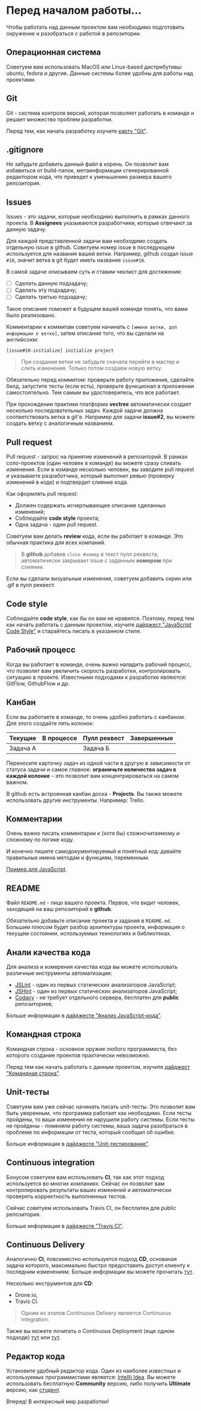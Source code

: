 # Перед началом работы...
Чтобы работать над данным проектом вам необходимо подготовить окружение и разобраться с работой в репозитории. 

## Операционная система

Советуем вам использовать MacOS или Linux-based дистрибутивы: ubuntu, fedora и другие. Данные системы более удобны для работы над проектами.

## Git 
Git - система контроля версий, которая позволяет работать в команде и решает множество проблем разработки. 

Перед тем, как начать разработку изучите [карту "Git"](https://vectree.ru/vector/0/1).

## .gitignore

Не забудьте добавить данный файл в корень. Он позволит вам избавиться от build-папок, метаинформации сгенерированной редактором кода, что приведет к уменьшению размера вашего репозитория.


## Issues
Issues - это задачи, которые необходимо выполнить в рамках данного проекта. В **Assignees** указываются разработчики, которые отвечают за данную задачу. 

Для каждой представленной задачи вам необходимо создать отдельную issue в github. Советуем номер issue в последующем используется для названия вашей ветки. 
Например, github создал issue `#10`, значит ветка в git будет иметь название `issue#10`.

В самой задаче описываем суть и ставим чеклист для достижения:

- [ ] Сделать данную подзадачу;
- [ ] Сделать эту подзадачу;
- [ ] Сделать третью подзадачу;

Такое описание поможет в будущем вашей команде понять, что вами было реализовано.

Комментарии к коммитам советуем начинать с `[имени ветки, доп информации о ветке]`, затем описание того, что вы сделали на английсокм:

`[issue#10-initialize] initialize project`

> При создании ветки не забудьте сначала перейти в мастер и слить изменения. Только потом создаем новую ветку.

Обязательно перед коммитом: проверьте работу приложения, сделайте билд, запустите тесты (если есть), проверьте функционал в приложении самостоятельно. Тем самым вы удостоверитесь, что все работает.

При прохождении практики платформа **vectree** автоматически создает несколько последовательных задач. Каждой задаче должна соответствовать ветка в git'е. Например для задачи **issue#2**, вы можете создать ветку с аналогичным названием.

## Pull request 
Pull request - запрос на принятие изменений в репозиторий. В рамках соло-проектов (один человек в команде) вы можете сразу сливать изменения. Если в команде несколько человек, вы заводите pull request и указываете разработчика, который выполнит ревью (проверку изменений в коде) и подтвердит слияние кода.

Как оформлять pull request:
* Должен содержать исчерпывающее описание сделанных изменений;
* Соблюдайте **code style** проекта;
* Одна задача - один pull request.

Советуем вам делать **review** кода, если вы работает в команде. Это обычная практика для всех компаний.

> В **github** добавив `close #номер` в текст пулл реквеста, автоматически закрывает issue с заданным **номером** при слиянии.

Если вы сделали визуальные изменения, советуем добавить скрин или .gif в пулл реквест.

## Code style
Соблюдайте **code style**, как бы он вам не нравился. Поэтому, перед тем как начать работать с данным проектом, изучите [дайджест "JavaScript Code Style"](https://box.vectree.ru/digest/0/46) и старайтесь писать в указанном стиле. 

## Рабочий процесс
Когда вы работает в команде, очень важно наладить рабочий процесс, что позволит вам увеличить скорость разработки, контролировать ситуацию в проекте. Известными подходами к разработке являются: GitFlow, GithubFlow и др.


## Канбан

Если вы работаете в команде, то очень удобно работать с канбаном. Для этого создайте пять колонок:

| Текущие | В процессе | Пулл реквест | Завершенные |
|---|---|---|---|
| Задача А | | Задача Б | |

Переносите карточку задач из одной части в другую в зависимости от статуса задачи и самое главное:
**ограничьте количество задач в каждой колонке** - это позволит вам концентрироваться на самом важном.

В github есть встроенная канбан доска - **Projects**. Вы также можете использовать другие инструменты. Например: Trello.

## Комментарии

Очень важно писать комментарии к (хотя бы) сложночитаемому и сложному по логике коду. 

И конечно пишите самодокументируемый и понятный код: давайте правильные имена методам и функциям, переменным. 

[Пример для JavaScript](https://learn.javascript.ru/write-unmain-code).

## README

Файл `README.md` - лицо вашего проекта. Первое, что видит человек, заходящий на ваш репозиторий в **github**.

Обязательно добавьте описание проекта и задания в `README.md`. Большим плюсом будет разбор архитектуры проекта, информация о текущем состоянии, используемых технологиях и библиотеках.
## Анали качества кода
Для анализа и измерения качества кода вы можете использовать различные инструменты автоматизации:

* [JSLint](https://www.jslint.com/) - один из первых статических анализаторов JavaScript;
* [JSHint](http://jshint.com/) - один из первых статических анализаторов JavaScript;
* [Codacy](www.codacy.com) - не требует отдельного сервера, бесплатен для **public** репозиториев;

Больше информации в [дайджесте "Анализ JavaScript-кода"](https://box.vectree.ru/digest/0/47).
 
## Командная строка 
Командная строка - основное оружие любого программиста, без которого создание проектов практически невозможно.  

Перед тем как начать работать с данным проектом, изучите [дайджест "Командная строка"](https://box.vectree.ru/digest/0/19).

## Unit-тесты
Советуем вам уже сейчас начинать писать unit-тесты. Это позволит вам быть уверенным, что программа работает как необходимо. Если тесты пройдены, то ваши изменения не нарушили работу системы. Если тесты не пройдены - поменяли работу системы, ваша задача разобраться в проблеме по информации от теста, который сообщил об ошибке. 

Больше информации в [дайджесте "Unit-тестирование"](https://box.vectree.ru/digest/0/20).
 
## Continuous integration
Бонусом советуем вам использовать **CI**, так как этот подход используется во многих компаниях. Сейчас он позволит вам контролировать результаты ваших изменений и автоматически проверять корректность выполненных тестов. 

Сейчас советуем использовать Travis CI, он бесплатен для public репозитория. 

Больше информации в [дайджесте "Travis CI"](https://box.vectree.ru/digest/0/21).


## Continuous Delivery
Аналогично **CI**, повсеместно используется подход **CD**, основаная задача которого, максимально быстро предоставить доступ клиенту к последним изменениям.
Больше информации вы можете прочитать [тут](https://onagile.ru/industries/software-development/continuous-delivery).

Несколько инструментов для **CD**:
- Drone.io,
- Travis CI.

> Одним из этапов Continuous Delivery является Continuous integration.

Также вы можете почитать о Continuous Deployment (еще одном подходе) [тут](https://www.atlassian.com/continuous-delivery/ci-vs-ci-vs-cd) или [тут](http://qaat.ru/kakaya-raznica-mezhdu-continuous-delivery-continuous-deployment-i-continuous-integration/).

## Редактор кода
Установите удобный редактор кода. Один из наиболее известных и используемых программистами является: [Intellij Idea](https://www.jetbrains.com/idea/). Вы можете использовать бесплатную **Community** версию, либо получить **Ultimate** версию, как [студент](https://www.jetbrains.com/student/).

Вперед! В интересный мир разработки!
